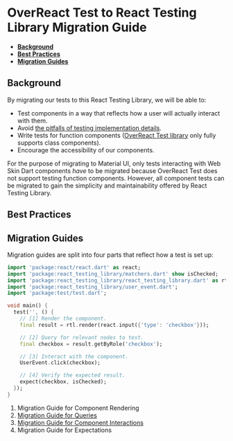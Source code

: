 # OverReact Test to React Testing Library Migration Guide

- **[Background](#background)**
- **[Best Practices](#best-practices)**
- **[Migration Guides](#migration-guides)**

## Background

By migrating our tests to this React Testing Library, we will be able to:

- Test components in a way that reflects how a user will actually interact with them.
- Avoid [the pitfalls of testing implementation details][implementation-details].
- Write tests for function components ([OverReact Test library][over-react-test] only fully supports class components).
- Encourage the accessibility of our components.

For the purpose of migrating to Material UI, only tests interacting with Web Skin Dart components _have_ to be migrated
because OverReact Test does not support testing function components. However, all component tests can be migrated to
gain the simplicity and maintainability offered by React Testing Library.

## Best Practices

## Migration Guides

Migration guides are split into four parts that reflect how a test is set up:

```dart
import 'package:react/react.dart' as react;
import 'package:react_testing_library/matchers.dart' show isChecked;
import 'package:react_testing_library/react_testing_library.dart' as rtl;
import 'package:react_testing_library/user_event.dart';
import 'package:test/test.dart';

void main() {
  test('', () {
    // [1] Render the component.
    final result = rtl.render(react.input({'type': 'checkbox'}));

    // [2] Query for relevant nodes to test.
    final checkbox = result.getByRole('checkbox');

    // [3] Interact with the component.
    UserEvent.click(checkbox);

    // [4] Verify the expected result.
    expect(checkbox, isChecked);
  });
}
```

1. Migration Guide for Component Rendering
1. [Migration Guide for Queries][queries-migration-guide]
1. [Migration Guide for Component Interactions](https://github.com/Workiva/react_testing_library/blob/master/doc/migration_guides/component_interactions.md)
1. Migration Guide for Expectations

[over-react-test]: https://github.com/Workiva/over_react_test
[implementation-details]: https://kentcdodds.com/blog/testing-implementation-details
[queries-migration-guide]: https://github.com/Workiva/react_testing_library/blob/master/doc/migration_guides/queries.md
